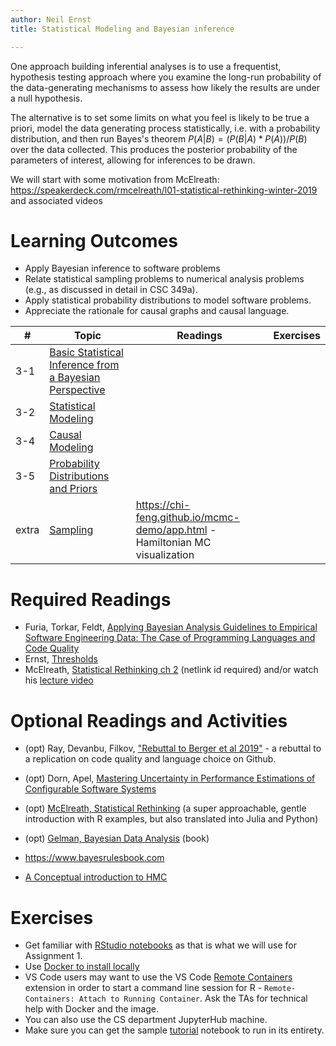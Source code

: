 ```yaml
---
author: Neil Ernst
title: Statistical Modeling and Bayesian inference

---
```


One approach building inferential analyses is to use a frequentist, hypothesis testing approach where you examine the long-run probability of the data-generating mechanisms to assess how likely the results are under a null hypothesis.

The alternative is to set some limits on what you feel is likely to be true a priori, model the data generating process statistically, i.e. with a probability distribution, and then run Bayes's theorem $P(A|B) = (P(B|A) * P(A))/P(B)$ over the data collected. This produces the posterior probability of the parameters of interest, allowing for inferences to be drawn. 

We will start with some motivation from McElreath: https://speakerdeck.com/rmcelreath/l01-statistical-rethinking-winter-2019 and associated videos


# Learning Outcomes

- Apply Bayesian inference to software problems
- Relate statistical sampling problems to numerical analysis problems (e.g., as discussed in detail in CSC 349a).
- Apply statistical probability distributions to model software problems.
- Appreciate the rationale for causal graphs and causal language. 
  

| #   | Topic                                                                       | Readings | Exercises |
| --- | --------------------------------------------------------------------------- | -------- | --------- |
| 3-1 | [Basic Statistical Inference from a  Bayesian Perspective](slides/bayes.md) |          |           |
| 3-2 | [Statistical Modeling](models.md)                                           |          |           |
| 3-4 | [Causal Modeling](causal.md)                                                |          |           |
| 3-5 | [Probability Distributions and Priors](prior.md)                            |          |           |
| extra | [Sampling](sampling.md)                                                     | https://chi-feng.github.io/mcmc-demo/app.html - Hamiltonian MC visualization |           |

# Required Readings 

* Furia, Torkar, Feldt, [Applying Bayesian Analysis Guidelines to Empirical Software Engineering Data: The Case of Programming Languages and Code Quality](https://arxiv.org/abs/2101.12591)
* Ernst, [Thresholds](https://arxiv.org/abs/1804.02443)
* McElreath, [Statistical Rethinking ch 2](https://learning-oreilly-com.ezproxy.library.uvic.ca/library/view/statistical-rethinking-2nd/9780429639142/xhtml/10_Chapter02.xhtml) (netlink id required) and/or watch his [lecture video](https://www.youtube.com/watch?v=4WVelCswXo4)

# Optional Readings and Activities

* (opt) Ray, Devanbu, Filkov, ["Rebuttal to Berger et al 2019"](https://arxiv.org/abs/1911.07393) - a rebuttal to a replication on code quality and language choice on Github.
* (opt) Dorn, Apel, [Mastering Uncertainty in Performance Estimations of Configurable Software Systems](https://ieeexplore.ieee.org/stamp/stamp.jsp?arnumber=9286072) 
* (opt) [McElreath, Statistical Rethinking](https://xcelab.net/rm/statistical-rethinking/) (a super approachable, gentle introduction with R examples, but also translated into Julia and Python)
* (opt) [Gelman, Bayesian Data Analysis](http://www.stat.columbia.edu/~gelman/book/) (book)
* https://www.bayesrulesbook.com

* [A Conceptual introduction to HMC](https://arxiv.org/pdf/1701.02434.pdf)

# Exercises

* Get familiar with [RStudio notebooks](https://blog.rstudio.com/2016/10/05/r-notebooks/) as that is what we will use for Assignment 1.  
* Use [Docker to install locally](../docker.md)
* VS Code users may want to use the VS Code [Remote Containers](https://code.visualstudio.com/docs/remote/containers) extension in order to start a command line session for R - `Remote-Containers: Attach to Running Container`. Ask the TAs for technical help with Docker and the image.
* You can also use the CS department JupyterHub machine. 
* Make sure you can get the sample [tutorial](https://github.com/neilernst/icse_tutorial) notebook to run in its entirety.